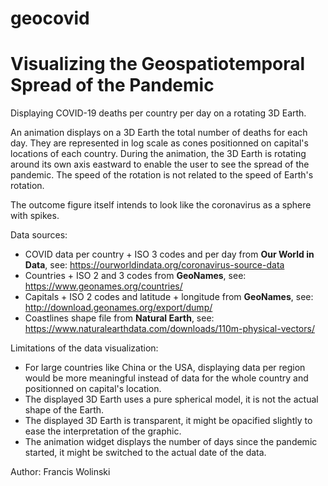 # geocovid

# Visualizing the Geospatiotemporal Spread of the Pandemic

Displaying COVID-19 deaths per country per day on a rotating 3D Earth.

An animation displays on a 3D Earth the total number of deaths for each day. They are represented in log scale as cones positionned on capital's locations of each country. During the animation, the 3D Earth is rotating around its own axis eastward to enable the user to see the spread of the pandemic. The speed of the rotation is not related to the speed of Earth's rotation.

The outcome figure itself intends to look like the coronavirus as a sphere with spikes.

Data sources:

- COVID data per country + ISO 3 codes and per day from **Our World in Data**, see: https://ourworldindata.org/coronavirus-source-data
- Countries + ISO 2 and 3 codes from **GeoNames**, see: https://www.geonames.org/countries/
- Capitals + ISO 2 codes and latitude + longitude from **GeoNames**, see: http://download.geonames.org/export/dump/
- Coastlines shape file from **Natural Earth**, see: https://www.naturalearthdata.com/downloads/110m-physical-vectors/

Limitations of the data visualization:

- For large countries like China or the USA, displaying data per region would be more meaningful instead of data for the whole country and positionned on capital's location.
- The displayed 3D Earth uses a pure spherical model, it is not the actual shape of the Earth.
- The displayed 3D Earth is transparent, it might be opacified slightly to ease the interpretation of the graphic.
- The animation widget displays the number of days since the pandemic started, it might be switched to the actual date of the data.

Author: Francis Wolinski